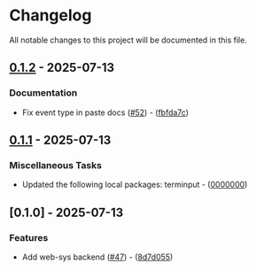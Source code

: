 # Changelog

All notable changes to this project will be documented in this file.

## [0.1.2](https://github.com/aschey/terminput/compare/terminput-web-sys-v0.1.1..terminput-web-sys-v0.1.2) - 2025-07-13

### Documentation

- Fix event type in paste docs ([#52](https://github.com/aschey/terminput/issues/52)) - ([fbfda7c](https://github.com/aschey/terminput/commit/fbfda7cd5e762dd28f9cc5de40be638f755f09c5))

## [0.1.1](https://github.com/aschey/terminput/compare/terminput-web-sys-v0.1.0..terminput-web-sys-v0.1.1) - 2025-07-13

### Miscellaneous Tasks

- Updated the following local packages: terminput - ([0000000](https://github.com/aschey/terminput/commit/0000000))

## [0.1.0] - 2025-07-13

### Features

- Add web-sys backend ([#47](https://github.com/aschey/terminput/issues/47)) - ([8d7d055](https://github.com/aschey/terminput/commit/8d7d055917424fecc5167b6d03cf6267c7d46830))

